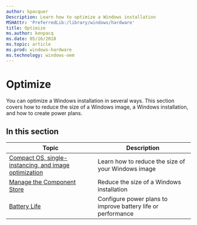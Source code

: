 ```yaml
---
author: kpacquer
Description: Learn how to optimize a Windows installation
MSHAttr: 'PreferredLib:/library/windows/hardware'
title: Optimize
ms.author: kenpacq
ms.date: 05/16/2018
ms.topic: article
ms.prod: windows-hardware
ms.technology: windows-oem
---
```


# Optimize

You can optimize a Windows installation in several ways. This section covers how to reduce the size of a Windows image, a Windows installation, and how to create power plans.

## In this section

| Topic | Description |
|  --- | ---  |
| [Compact OS, single-instancing, and image optimization](compact-os.md) | Learn how to reduce the size of your Windows image |
| [Manage the Component Store](manage-the-component-store.md) | Reduce the size of a Windows installation |
| [Battery Life](battery-life.md) | Configure power plans to improve battery life or performance |
